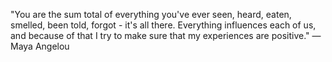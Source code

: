 "You are the sum total of everything you've ever seen, heard, eaten, smelled, been told, forgot - it's all there. Everything influences each of us, and because of that I try to make sure that my experiences are positive." — Maya Angelou
